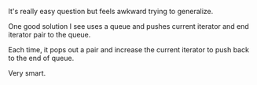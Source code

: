 It's really easy question but feels awkward trying to generalize.

One good solution I see uses a queue and pushes current iterator and end iterator pair to the queue.

Each time, it pops out a pair and increase the current iterator to push back to the end of queue.

Very smart.
